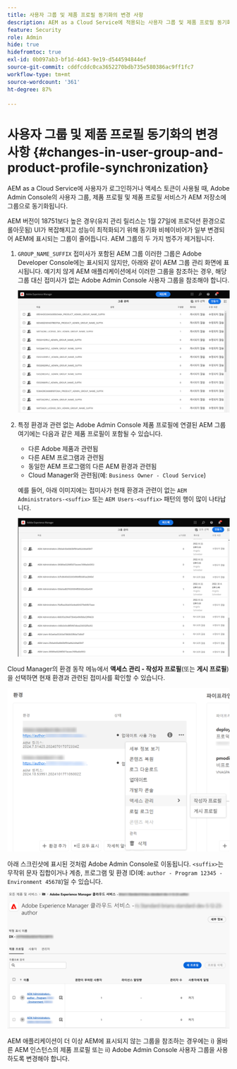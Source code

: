 ```yaml
---
title: 사용자 그룹 및 제품 프로필 동기화의 변경 사항
description: AEM as a Cloud Service에 적용되는 사용자 그룹 및 제품 프로필 동기화 변경 사항에 대해 알아보기
feature: Security
role: Admin
hide: true
hidefromtoc: true
exl-id: 0b097ab3-bf1d-4d43-9e19-d544594844ef
source-git-commit: cddfcddc0ca3652270bdb735e580386ac9ff1fc7
workflow-type: tm+mt
source-wordcount: '361'
ht-degree: 87%

---
```


# 사용자 그룹 및 제품 프로필 동기화의 변경 사항 {#changes-in-user-group-and-product-profile-synchronization}

AEM as a Cloud Service에 사용자가 로그인하거나 액세스 토큰이 사용될 때, Adobe Admin Console의 사용자 그룹, 제품 프로필 및 제품 프로필 서비스가 AEM 저장소에 그룹으로 동기화됩니다.

AEM 버전이 18751보다 높은 경우(유지 관리 릴리스는 1월 27일에 프로덕션 환경으로 롤아웃됨) UI가 복잡해지고 성능이 최적화되기 위해 동기화 비헤이비어가 일부 변경되어 AEM에 표시되는 그룹이 줄어듭니다. AEM 그룹의 두 가지 범주가 제거됩니다.

1. `GROUP_NAME_SUFFIX` 접미사가 포함된 AEM 그룹 이러한 그룹은 Adobe Developer Console에는 표시되지 않지만, 아래와 같이 AEM 그룹 관리 화면에 표시됩니다. 예기치 않게 AEM 애플리케이션에서 이러한 그룹을 참조하는 경우, 해당 그룹 대신 접미사가 없는 Adobe Admin Console 사용자 그룹을 참조해야 합니다.

   ![제거된 그룹 1](/help/security/assets/removed-groups-1.png)

1. 특정 환경과 관련 없는 Adobe Admin Console 제품 프로필에 연결된 AEM 그룹 여기에는 다음과 같은 제품 프로필이 포함될 수 있습니다.

   * 다른 Adobe 제품과 관련됨
   * 다른 AEM 프로그램과 관련됨
   * 동일한 AEM 프로그램의 다른 AEM 환경과 관련됨
   * Cloud Manager와 관련됨(예: `Business Owner - Cloud Service`)

   예를 들어, 아래 이미지에는 접미사가 현재 환경과 관련이 없는 `AEM Administrators-<suffix>` 또는 `AEM Users-<suffix>` 패턴의 행이 많이 나타납니다.

   ![제거된 그룹 2](/help/security/assets/removed-groups-2.png)

Cloud Manager의 환경 동작 메뉴에서 **액세스 관리 - 작성자 프로필**(또는 **게시 프로필**)을 선택하면 현재 환경과 관련된 접미사를 확인할 수 있습니다.

![접미사 확인](/help/security/assets/suffix-check.png)

아래 스크린샷에 표시된 것처럼 Adobe Admin Console로 이동됩니다. `<suffix>`는 무작위 문자 집합이거나 계층, 프로그램 및 환경 ID(예: `author - Program 12345 - Environment 45678`)일 수 있습니다.

![Admin Console의 접미사](/help/security/assets/admin-console-profile-suffixes.png)

AEM 애플리케이션이 더 이상 AEM에 표시되지 않는 그룹을 참조하는 경우에는 i) 올바른 AEM 인스턴스의 제품 프로필 또는 ii) Adobe Admin Console 사용자 그룹을 사용하도록 변경해야 합니다.


